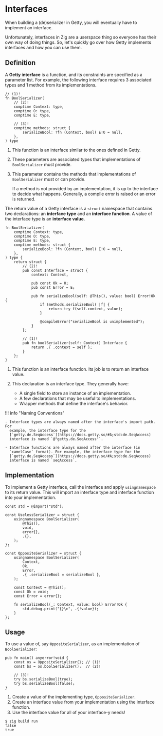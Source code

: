 # Interfaces

When building a (de)serializer in Getty, you will eventually have to implement
an interface.

Unfortunately, interfaces in Zig are a userspace thing so everyone has their
own way of doing things. So, let's quickly go over how Getty implements interfaces and how you can use them.

## Definition

A __Getty interface__ is a function, and its constraints are specified as a
parameter list. For example, the following interface requires 3 associated
types and 1 method from its implementations.

```zig title="Zig code"
// (1)!
fn BoolSerializer(
    // (2)!
    comptime Context: type,
    comptime O: type,
    comptime E: type,

    // (3)!
    comptime methods: struct {
        serializeBool: ?fn (Context, bool) E!O = null,
    },
) type

```

1.  This function is an interface similar to the ones defined in Getty.

1.  These parameters are associated types that implementations of `BoolSerializer` must provide.

1.  This parameter contains the methods that implementations of `BoolSerializer` must or can provide.

    If a method is not provided by an implementation, it is up to the interface
    to decide what happens. Generally, a compile error is raised or an error is
    returned.

The return value of a Getty interface is a `struct` namespace that
contains two declarations: an __interface type__ and an __interface function__.
A value of the interface type is an __interface value__.

```zig title="Zig code"
fn BoolSerializer(
    comptime Context: type,
    comptime O: type,
    comptime E: type,
    comptime methods: struct {
        serializeBool: ?fn (Context, bool) E!O = null,
    },
) type {
    return struct {
        // (2)!
        pub const Interface = struct {
            context: Context,

            pub const Ok = O;
            pub const Error = E;

            pub fn serializeBool(self: @This(), value: bool) Error!Ok {
                if (methods.serializeBool) |f| {
                    return try f(self.context, value);
                }

                @compileError("serializeBool is unimplemented");
            }
        };

        // (1)!
        pub fn boolSerializer(self: Context) Interface {
            return .{ .context = self };
        }
    };
}
```

1.  This function is an interface function. Its job is to return an interface value.

1.  This declaration is an interface type. They generally have:
      - A single field to store an instance of an implementation.
      - A few declarations that may be useful to implementations.
      - Wrapper methods that define the interface's behavior.

<!--The above annotations need to be ordered like they are to avoid weirdness-->
<!--with the second list element in the interface type annotation.-->

!!! info "Naming Conventions"

    - Interface types are always named after the interface's import path. For
      example, the interface type for the
      [`getty.de.SeqAccess`](https://docs.getty.so/#A;std:de.SeqAccess)
      interface is named `@"getty.de.SeqAccess"`.

    - Interface functions are always named after the interface (in
      `camelCase` format). For example, the interface type for the
      [`getty.de.SeqAccess`](https://docs.getty.so/#A;std:de.SeqAccess)
      interface is named `seqAccess`.

## Implementation

To implement a Getty interface, call the interface and apply `usingnamespace` to
its return value. This will import an interface type and interface function into
your implementation.

```zig title="Zig code"
const std = @import("std");

const UselessSerializer = struct {
    usingnamespace BoolSerializer(
        @This(),
        void,
        error{},
        .{},
    );
};

const OppositeSerializer = struct {
    usingnamespace BoolSerializer(
        Context,
        Ok,
        Error,
        .{ .serializeBool = serializeBool },
    );

    const Context = @This();
    const Ok = void;
    const Error = error{};

    fn serializeBool(_: Context, value: bool) Error!Ok {
        std.debug.print("{}\n", .{!value});
    }
};
```

## Usage

To use a value of, say `OppositeSerializer`, as an implementation of `BoolSerializer`:

```zig title="Zig code"
pub fn main() anyerror!void {
    const os = OppositeSerializer{}; // (1)!
    const bs = os.boolSerializer();  // (2)!

    // (3)!
    try bs.serializeBool(true);
    try bs.serializeBool(false);
}
```

1. Create a value of the implementing type, `OppositeSerializer`.
1. Create an interface value from your implementation using the interface function.
1. Use the interface value for all of your interface-y needs!

```console title="Shell session"
$ zig build run
false
true
```
